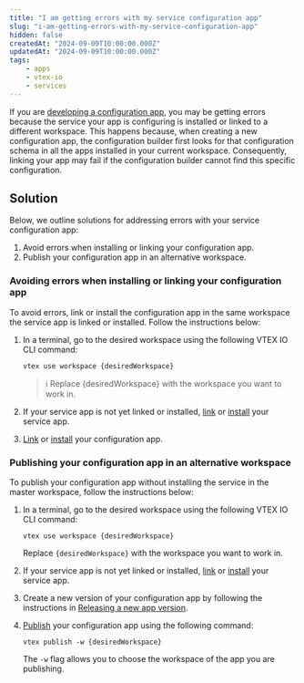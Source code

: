 ```yaml
---
title: "I am getting errors with my service configuration app"
slug: "i-am-getting-errors-with-my-service-configuration-app"
hidden: false
createdAt: "2024-09-09T10:00:00.000Z"
updatedAt: "2024-09-09T10:00:00.000Z"
tags:
    - apps
    - vtex-io
    - services
---
```


If you are [developing a configuration app](https://developers.vtex.com/docs/guides/vtex-io-documentation-developing-service-configuration-apps), you may be getting errors because the service your app is configuring is installed or linked to a different workspace. This happens because, when creating a new configuration app, the configuration builder first looks for that configuration schema in all the apps installed in your current workspace. Consequently, linking your app may fail if the configuration builder cannot find this specific configuration.

## Solution

Below, we outline solutions for addressing errors with your service configuration app:

1. Avoid errors when installing or linking your configuration app.
2. Publish your configuration app in an alternative workspace.

### Avoiding errors when installing or linking your configuration app

To avoid errors, link or install the configuration app in the same workspace the service app is linked or installed. Follow the instructions below:

1. In a terminal, go to the desired workspace using the following VTEX IO CLI command:

    ```
    vtex use workspace {desiredWorkspace}
    ```

    > ℹ️ Replace {desiredWorkspace} with the workspace you want to work in.

2. If your service app is not yet linked or installed, [link](https://developers.vtex.com/docs/guides/vtex-io-documentation-linking-an-app) or [install](https://developers.vtex.com/docs/guides/vtex-io-documentation-installing-an-app) your service app.
3. [Link](https://developers.vtex.com/docs/guides/vtex-io-documentation-linking-an-app) or [install](https://developers.vtex.com/docs/guides/vtex-io-documentation-installing-an-app) your configuration app.

### Publishing your configuration app in an alternative workspace

To publish your configuration app without installing the service in the master workspace, follow the instructions below:

1. In a terminal, go to the desired workspace using the following VTEX IO CLI command:

    ```
    vtex use workspace {desiredWorkspace}
    ```

    Replace `{desiredWorkspace}` with the workspace you want to work in.

2. If your service app is not yet linked or installed, [link](https://developers.vtex.com/docs/guides/vtex-io-documentation-linking-an-app) or [install](https://developers.vtex.com/docs/guides/vtex-io-documentation-installing-an-app) your service app.
3. Create a new version of your configuration app by following the instructions in [Releasing a new app version](https://developers.vtex.com/docs/guides/vtex-io-documentation-releasing-a-new-app-version).
4. [Publish](https://developers.vtex.com/docs/guides/vtex-io-documentation-publishing-an-app) your configuration app using the following command:

    ```
    vtex publish -w {desiredWorkspace}
    ```

    The `-w` flag allows you to choose the workspace of the app you are publishing.
